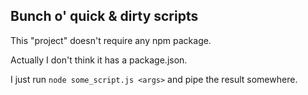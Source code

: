 ## Bunch o' quick & dirty scripts

This "project" doesn't require any npm package.

Actually I don't think it has a package.json.

I just run `node some_script.js <args>` and pipe the result somewhere.


